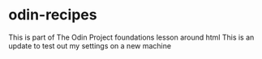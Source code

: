# odin-recipes
This is part of The Odin Project foundations lesson around html
This is an update to test out my settings on a new machine